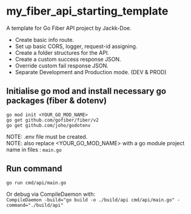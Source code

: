 # my_fiber_api_starting_template
A template for Go Fiber API project by Jackk-Doe.<br>

- Create basic info route.<br>
- Set up basic CORS, logger, request-id assigning.<br> 
- Create a folder structures for the API.<br>
- Create a custom success response JSON.<br>
- Override custom fail response JSON.<br>
- Separate Development and Production mode. (DEV & PROD)<br>

## Initialise go mod and install necessary go packages (fiber & dotenv) 
```
go mod init <YOUR_GO_MOD_NAME>
go get github.com/gofiber/fiber/v2
go get github.com/joho/godotenv
```
NOTE: .env file must be created.<br>
NOTE: also replace <YOUR_GO_MOD_NAME> with a go module project name in files : `main.go`<br>

## Run command
`go run cmd/api/main.go`

Or debug via CompileDaemon with: <br>
`CompileDaemon -build="go build -o ./build/api cmd/api/main.go" -command="./build/api"`